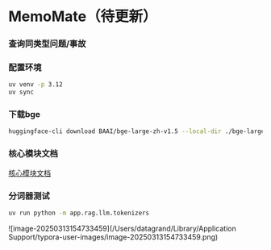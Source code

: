 # MemoMate（待更新）

### 查询同类型问题/事故

### 配置环境

```bash
uv venv -p 3.12
uv sync
```

### 下载bge

```bash
huggingface-cli download BAAI/bge-large-zh-v1.5 --local-dir ./bge-large-zh-v1.5
```

### 核心模块文档

[核心模块文档](https://memo-docs.daojichang.eu.org/develop/core-modules.html)


### 分词器测试

```bash
uv run python -m app.rag.llm.tokenizers
```

![image-20250313154733459](/Users/datagrand/Library/Application Support/typora-user-images/image-20250313154733459.png)